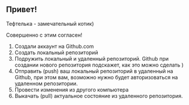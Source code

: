 ## Привет!

Тефтелька - замечательный котик)

Совершенно с этим согласен!

1. Создали аккаунт на Github.com
2. Создать локальный репозиторий
3. Подружить локальный и удаленный репозиторий. Github при создании нового репозитория подскажет, как это можно сделать )
4. Отправить (push) ваш локальный репозиторий в удаленный на Github, при этом вам, возможно нужно будет авторизоваться на удаленном репозитории.
5. Провести изменения из другого компьютера
6. Выкачать (pull) актуальное состояние из удаленного репозитория. 